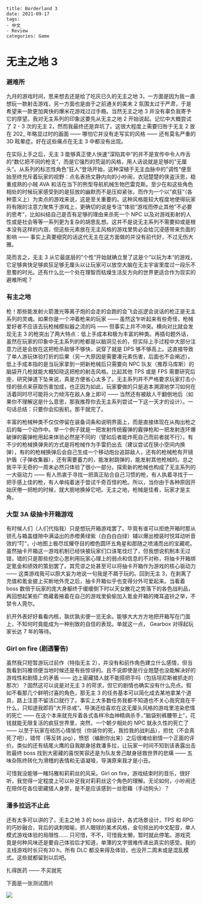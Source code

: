 ```
title: Borderland 3
date: 2021-09-17
tags:
- 中文
- Review
categories: Game
```

# 无主之地  3



### 避难所

九月的游戏时间，思来想去还是给了吃灰已久的无主之地 3，一方面是因为我一直想玩一款射击游戏，另一方面也是由于之前通关的美末 2 氛围太过于严肃，于是希望来一款更加爽快的爆米花游戏过过手瘾。当然无主之地 3 并没有辜负我寄予它的厚望。我对无主系列的印象这要先从无主之地 2 开始说起。记忆中大概尝试了 2 - 3 次的无主 2，然而我最终还是弃坑了。这很大程度上需要归咎于无主 2 放在 202_ 年略显过时的画面 —— 哪怕它并没有走写实的风格 —— 还有莫名严重的 3D 眩晕症。好在这些痛点在无主 3 中都没有出现。

在实际上手之后，无主 3 能够真正使人快速“深陷其中”的并不是宣传中令人咋舌的“数亿把不同的枪支”，而是它强烈的荒诞的风格，用人话说就是足够的”无厘头“。从系列的标志性角色”狂人“登场开始，这种深植于无主血脉中的”调性“便至始至终充斥着玩家的视野：点名表扬文静内向的小吵闹，衣冠楚楚的侠盗沃恩，稳重成熟的小贼 AVA 和活在当下的熊型导航机械生物巴雷克斯。至少在和这些角色相处的时候玩家感受到的是狂放的幽默而不是压抑紧张，而作为一个以”疯狂“（各种意义上）为卖点的游戏来说，这是至关重要的。这种风格能较大程度地使得玩家将有限的注意力聚焦于游戏上，更确切的说是专注”体验“游戏而停止其他”不必要的思考“，比如纠结自己是否有足够的理由来杀死一个 NPC 以及对游戏影射的人性或是社会等等一系列更为复杂的胡思乱想。这并不是说无主系列不需要抑或是根本没有这样的内涵，但这些元素放在无主风格的游戏里势必会给沉浸感带来负面的影响 —— 事实上真要细究的话这代无主在这方面做的并没有前代好，不过无伤大雅。

简而言之，无主 3 从它最底层的”个性“开始就确立里了这是个”以玩为本“的游戏，它足够爽快足够疯狂足够无厘头以让玩家可以放空大脑在无主宇宙里度过一段乐不思蜀的时光。还有什么比一个处在理智而枯燥生活反方向的世界更适合作为现实的避难所呢？



### 有主之地

枪！那些能发射火箭激光等离子炮的会走的会跑的会飞会巡逻会说话的枪正是无主系列的灵魂。如果你是一个冲着枪来的玩家 —— 虽然这乍听起来有些奇怪，枪械爱好者不应该去玩枪械模拟器之流的吗 —— 但事实上并不冲突。横向对比就会发现无主 3 的枪突出了两大特点：低上手成本和极为丰富的种类。再插句题外话，虽然在玩家的印象中无主系列的枪都是以脑洞见长的，但实际上手过程中大部分注意力还是会放在这把枪杀敌够不够快，说穿了就是 DPS 够不够高上。这直接导致了单人游玩体验打折的后果（另一大原因是需要凑元素伤害，后面也不会阐述）。低上手成本指的是当玩家拿到一把新枪械后只需要向 NPC 队友（推荐马库斯）的脑袋开几枪就能大概知晓这把枪的射击风格。比起其他 TPS 或是 FPS 需要研究后座，研究弹道下坠来说，真是方便省心太多了。无主系列并不严格要求玩家打击小怪的弱点来获取伤害加成，也正因为如此，玩家要做的只是追本溯源地学习如何在活着同时尽可能将火力倾泻在敌人身上即可 —— 当然还有被敌人干翻倒地后（如果你不理解这是什么意思，那我推荐你去无主系列尝试一下这一天才的设计）。一句话总结：只要你会扣扳机，那干就完了。

丰富的枪械种类不仅仅停留在装备词条和说明界面上，而是直接体现在从掏出枪之后的每一个动作中。举一个例子就是一把发射传统霰弹的霰弹枪和一把发射连环爆破弹的霰弹枪用起来体验必然是不同的（譬如后者能炸死自己而前者就不行）。有不少的枪械换弹夹的方式是将枪械作为手雷扔出去（建议尝试在狭小空间内换弹），有的的枪械换弹后会自己生成一个移动炮台追踪敌人，还有的枪械枪有开镜护盾（子弹收集器），还有需要蓄力的，能发射跳弹的，能发射其他枪械的。总之我平平无奇的一周末必然只体验了很小一部分。探索新的枪械也构成了无主系列的一大驱动力 —— 有人热衷于寻找一把真正贴合自己习惯的枪，有人执着寻找于一把手感上佳的枪，有人单纯着迷于尝试千奇百怪的枪。所以，当你由于各种原因开始厌倦一把枪的时候，就大胆地换掉它吧。无主之地，枪械是佳肴，玩家才是主角。



### 大型 3A 级抽卡开箱游戏

有时候人们（人们代指我）只是想玩开箱游戏罢了。毕竟有谁可以拒绝开箱时那从锁孔与箱盖缝隙中满溢出的赤橙黄绿紫（白白白白绿）辅以爆出橙装时悦耳动听音效的”叮“，小地图上极尽炫耀夺目的橙色圆环五角星和那随之喷涌而出的宝藏呢。虽然抽卡开箱这一游戏机制已经快被玩家们口诛笔伐烂了，但我想说机制本无过错，错的只是那些挖空心思利用玩家心理上的弱点和信息的不对称，将抽卡开箱绑定氪金和绩效的策划罢了。其荒谬之处甚至可以将抽卡开箱作为游戏的核心驱动力 —— 这类游戏我可以胆大妄为地说一句我是不屑于玩的。回到无主 3，在剥离了充值和氪金披上买断地外壳之后，抽卡开箱似乎也变得分外可爱起来。当看着 boss 数倍于玩家的庞大身躯终于缓缓倒下时以天女散花之势落下的各色战利品，再回想起某些厂商藏着掖着在自己的游戏里偷偷加入氪金开箱的掩耳盗铃之举，不禁令人莞尔。

扒开外表好好看看内核，孰优孰劣便一览无余。能够大大方方地把开箱写在门面上，不知何时竟能成为一种别致的自信的表现。单就这一点， Gearbox 对得起玩家长达 7 年的等待。



### Girl on fire (剧透警告)

虽然我只短暂游玩过前作（特指无主 2），并没有和前作角色建立什么感情，但当我看到玛雅领便当地时候还是有些惊讶的。且不说即使是行业翘楚也没能解决好的游戏性和剧情上的矛盾 —— 边上密藏猎人就不能搭把手吗（包括坦尼斯被抓走的那次）？固然这可以说是对无主 3 的苛求，但它的剧情也确实没有什么亮点。假如不看那几个鲜明讨喜的角色，那无主 3 的任务基本可以简化成去某地拿某个道具，路上注意不留活口就行了。事实上大多数任务我都不知道也不关心我究竟在干什么，只知道我即将”大开杀戒“。导演还给喜欢在这无厘头风格的游戏里渲染悲情的死亡 —— 在这个本来就充斥着各式各样冷血神精病杀手，”脑袋别裤腰带上“，花钱就能无限复活的疯狂世界里，突然，一个朝夕相处的 NPC 就永久性的死亡了  —— 以至于玩家在经历心情愉悦（你装你的死，我捡我的战利品），担忧（不会真死了吧），错愕（等反转.jpg），愤怒（编剧你出来）之后很难给剧情一个正面的评价。类似的还有结尾火鹰的自我献身拯救潘多拉，让玩家一时间不知到该表露出击败最终 boss 找到大密藏的喜悦笑容还是为队友舍己献身拯救世界的悲痛 —— 五味杂陈终转化为滑稽的表情和无语凝噎，导演原来我才是小丑。

可惜我没能够一睹玛雅和莉莉丝的风采。Girl on fire，游戏结束时的音乐，很好听，我觉得一定程度上可以补足我对莉莉丝这个角色的理解。无论如何，小吵闹还在陪伴在各位密藏猎人身旁，是不是应该感到一丝慰藉（手动狗头）？



### 潘多拉远不止此

还有太多可以讲的了，无主之地 3 的 boss 战设计，各式场景设计，TPS 和 RPG 的巧妙融合，背后的讽刺暗喻，抓人眼球的美术风格，金句频出的中文配音，单人模式游戏体验的局限性……  只可惜，不不，可惜我太懒，暂时就此停笔。游戏究竟是何种风味还是要自己体验后才知道，单薄的文字很难传递出真实的感受。我的主线游戏时长只有30 h，所有 DLC 都没来得及体验，也没开二周末或是混乱模式。这些就都留到以后吧。



扎得医药 —— 不买就死

下面是一张测试图片

![](https://picture-zhuyihapi.oss-cn-hangzhou.aliyuncs.com/img/20210917223511.png)

